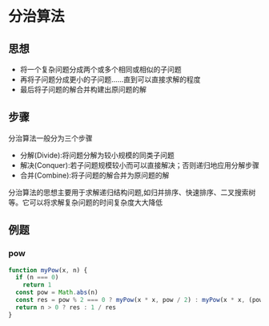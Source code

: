 # 分治算法

## 思想
* 将一个复杂问题分成两个或多个相同或相似的子问题
* 再将子问题分成更小的子问题......直到可以直接求解的程度
* 最后将子问题的解合并构建出原问题的解

## 步骤
分治算法一般分为三个步骤

* 分解(Divide):将问题分解为较小规模的同类子问题
* 解决(Conquer):若子问题规模较小而可以直接解决；否则递归地应用分解步骤
* 合并(Combine):将子问题的解合并为原问题的解

分治算法的思想主要用于求解递归结构问题,如归并排序、快速排序、二叉搜索树等。它可以将求解复杂问题的时间复杂度大大降低

## 例题

### pow

```js
function myPow(x, n) {
  if (n === 0)
    return 1
  const pow = Math.abs(n)
  const res = pow % 2 === 0 ? myPow(x * x, pow / 2) : myPow(x * x, (pow - 1) / 2) * x
  return n > 0 ? res : 1 / res
}
```